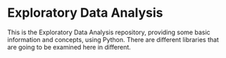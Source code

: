 # Exploratory Data Analysis

This is the Exploratory Data Analysis repository, providing some basic information and concepts, using Python. There are different libraries that are going to be examined here in different. 
